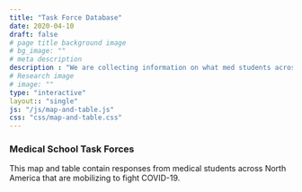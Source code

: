 ```yaml
---
title: "Task Force Database"
date: 2020-04-10
draft: false
# page title background image
# bg_image: ""
# meta description
description : "We are collecting information on what med students across the U.S. and Canada are doing to mobilize their peers in the fight against COVID-19"
# Research image
# image: ""
type: "interactive"
layout:: "single"
js: "/js/map-and-table.js"
css: "css/map-and-table.css"
---
```


<div class="container">
    <div class="row main-container">
        <div>
            <h3>Medical School Task Forces</h3>
            <p>This map and table contain responses from medical students across North America that are mobilizing to fight COVID-19.</p>
        </div>
        <div class="col-12">
            <div id="map"></div>
        </div>
        <div class="col-12" style="overflow:auto;">
            <div id="table"></div>
        </div>
    </div>
</div>
